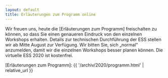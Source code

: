 ```yaml
---
layout: default 
title: Erläuterungen zum Programm online
---
```


Wir freuen uns, heute die [Erläuterungen zum Programm] freischalten zu können,
so dass Sie einen genaueren Eindruck von den einzelnen Workshops erhalten.
Details zur technischen Durchführung der ESS stellen wir ab Mitte August zur
Verfügung. Wir bitten Sie, sich „normal“ anzumelden, damit wir die einzelnen
Workshops besser planen können. Die virtuelle ESS 2020 ist kostenfrei.

[Erläuterungen zum Programm]: {{ '/archiv/2020/programm.html' | relative_url }}
